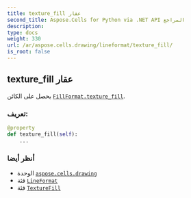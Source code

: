 ```yaml
---
title: texture_fill عقار
second_title: Aspose.Cells for Python via .NET API المراجع
description:
type: docs
weight: 330
url: /ar/aspose.cells.drawing/lineformat/texture_fill/
is_root: false
---
```

##  texture_fill عقار

يحصل على الكائن [`FillFormat.texture_fill`](/cells/python-net/ar/aspose.cells.drawing/fillformat#texture_fill).
###  تعريف:
```python
@property
def texture_fill(self):
    ...
```

###  أنظر أيضا
* الوحدة [`aspose.cells.drawing`](../../)
* فئة [`LineFormat`](/cells/python-net/ar/aspose.cells.drawing/lineformat)
* فئة [`TextureFill`](/cells/python-net/ar/aspose.cells.drawing/texturefill)
